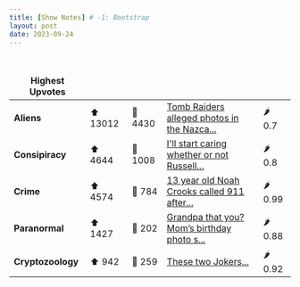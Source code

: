 ```yaml
---
title: [Show Notes] # -1: Bootstrap
layout: post
date: 2023-09-24
---
```

<style> td, th { border: none!important;} </style> <br>

| **Highest Upvotes**              |               |               |               |               |
| --- | --- | --- | --- | --- |
|**Aliens** | ⬆ 13012 | 💬 4430 |  [Tomb Raiders alleged photos in the Nazca...](/r/aliens/comments/16o1b4n/tomb_raiders_alleged_photos_in_the_nazca_caves/)| 🌶️ 0.7|
|**Consipiracy** | ⬆ 4644 | 💬 1008 |  [I'll start caring whether or not Russell...](/r/conspiracy/comments/16mn1oc/ill_start_caring_whether_or_not_russell_brand_had/)| 🌶️ 0.8|
|**Crime** | ⬆ 4574 | 💬 784 |  [13 year old Noah Crooks called 911 after...](/r/MorbidReality/comments/16l2wbo/13_year_old_noah_crooks_called_911_after_killing/)| 🌶️ 0.99|
|**Paranormal** | ⬆ 1427 | 💬 202 |  [Grandpa that you? Mom’s birthday photo s...](/r/Ghosts/comments/16n2n6s/grandpa_that_you_moms_birthday_photo_shows_my/)| 🌶️ 0.88|
|**Cryptozoology** | ⬆ 942 | 💬 259 |  [These two Jokers...](/r/bigfoot/comments/16ogv7l/these_two_jokers/)| 🌶️ 0.92|
